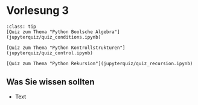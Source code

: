 # Vorlesung 3

```{admonition} Hier geht zum Quiz...
:class: tip
[Quiz zum Thema "Python Boolsche Algebra"](jupyterquiz/quiz_conditions.ipynb)

[Quiz zum Thema "Python Kontrollstrukturen"](jupyterquiz/quiz_control.ipynb)

[Quiz zum Thema "Python Rekursion"](jupyterquiz/quiz_recursion.ipynb)
```

## Was Sie wissen sollten
* Text


<!--## Download Vorlesungsfolien-->
<!---->
<!--{Download}`Hier<slides/V1.pdf>` können sie die Vorlesungsfolien zur Vorlesung 2 herunterladen.-->

<!--## Videos to watch...-->
<!--::::{grid}-->
<!--:class-container: text-center-->
<!--:gutter: 3-->
<!---->
<!--:::{grid-item-card}-->
<!--:columns: 5-->
<!--:class-header: bg-light-->
<!--Facts and Myths about Python names and values - PyCon 2015 (Ned Batchelder)-->
<!---->
<!--<iframe width="200" height="113" src="https://www.youtube.com/embed/_AEJHKGk9ns" title="YouTube video player" frameborder="0" allow="accelerometer; autoplay; clipboard-write; encrypted-media; gyroscope; picture-in-picture; web-share" allowfullscreen></iframe>-->
<!--:::-->
<!---->
<!---->
<!--::::-->

